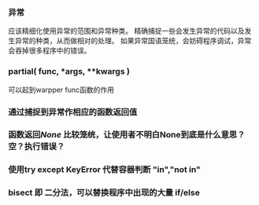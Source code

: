 ### 异常
应该精细化使用异常的范围和异常种类。
精确捕捉一些会发生异常的代码以及发生异常的种类，从而做相对的处理。
如果异常国语笼统，会妨碍程序调试，异常会吞掉很多程序中的错误。

### partial( func, *args, **kwargs )
可以起到warpper func函数的作用

### 通过捕捉到异常作相应的函数返回值

### 函数返回*None* 比较笼统，让使用者不明白None到底是什么意思？空？执行错误？

### 使用try except KeyError 代替容器判断 "in","not in"

### bisect 即 二分法，可以替换程序中出现的大量 if/else
